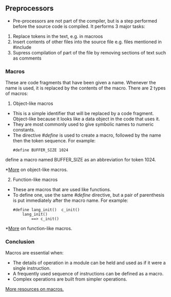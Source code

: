## Preprocessors

- Pre-processors are not part of the compiler, but is a step performed before the source code is compiled. It performs 3 major tasks:
1. Replace tokens in the text, e.g. in macroos
2. Insert contents of other files into the source file e.g. files mentioned in #include
3. Supress compilation of part of the file by removing sections of text such as comments

### Macros

These are code fragments that have been given a name. Whenever the name is used, it is replaced by the contents of the macro.
There are 2 types of macros:

1. Object-like macros
- This is a simple identifier that will be replaced by a code fragment. Object-like because it looks like a data object in the code that uses it. 
- They are most commonly used to give symbolic names to numeric constants.
- The directive _#define_ is used to create a macro, followed by the name then the token sequence. For example:
	```
	#define BUFFER_SIZE 1024
	```
define a macro named BUFFER_SIZE as an abbreviation for token 1024.

*[More](https://gcc.gnu.org/onlinedocs/gcc-5.1.0/cpp/Object-like-Macros.html#Object-like-Macros) on object-like macros.

2. Function-like macros
- These are macros that are used like functions.
- To define one, use the same _#define_ directive, but a pair of parenthesis is put immediately after the macro name. For example:
	```
	#define lang_init()  c_init()
     	lang_init()
        	==> c_init()
	```
*[More](https://gcc.gnu.org/onlinedocs/gcc-5.1.0/cpp/Function-like-Macros.html#Function-like-Macros) on function-like macros.

### Conclusion

Macros are essential when:
- The details of operation in a module can be held and used as if it were a single instruction.
- A frequently used sequence of instructions can be defined as a macro.
- Complex operations are built from simpler operations.

[More resources on macros.](https://gcc.gnu.org/onlinedocs/gcc-5.1.0/cpp/Macros.html#Macros)

